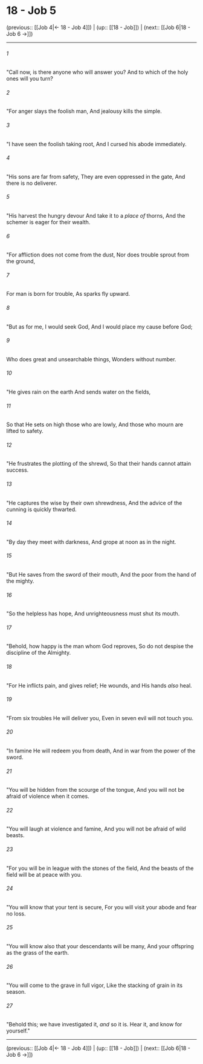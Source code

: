 # 18 - Job 5

(previous:: [[Job 4|← 18 - Job 4]]) | (up:: [[18 - Job]]) | (next:: [[Job 6|18 - Job 6 →]])

***


###### 1 
"Call now, is there anyone who will answer you? And to which of the holy ones will you turn? 

###### 2 
"For anger slays the foolish man, And jealousy kills the simple. 

###### 3 
"I have seen the foolish taking root, And I cursed his abode immediately. 

###### 4 
"His sons are far from safety, They are even oppressed in the gate, And there is no deliverer. 

###### 5 
"His harvest the hungry devour And take it to a _place of_ thorns, And the schemer is eager for their wealth. 

###### 6 
"For affliction does not come from the dust, Nor does trouble sprout from the ground, 

###### 7 
For man is born for trouble, As sparks fly upward. 

###### 8 
"But as for me, I would seek God, And I would place my cause before God; 

###### 9 
Who does great and unsearchable things, Wonders without number. 

###### 10 
"He gives rain on the earth And sends water on the fields, 

###### 11 
So that He sets on high those who are lowly, And those who mourn are lifted to safety. 

###### 12 
"He frustrates the plotting of the shrewd, So that their hands cannot attain success. 

###### 13 
"He captures the wise by their own shrewdness, And the advice of the cunning is quickly thwarted. 

###### 14 
"By day they meet with darkness, And grope at noon as in the night. 

###### 15 
"But He saves from the sword of their mouth, And the poor from the hand of the mighty. 

###### 16 
"So the helpless has hope, And unrighteousness must shut its mouth. 

###### 17 
"Behold, how happy is the man whom God reproves, So do not despise the discipline of the Almighty. 

###### 18 
"For He inflicts pain, and gives relief; He wounds, and His hands _also_ heal. 

###### 19 
"From six troubles He will deliver you, Even in seven evil will not touch you. 

###### 20 
"In famine He will redeem you from death, And in war from the power of the sword. 

###### 21 
"You will be hidden from the scourge of the tongue, And you will not be afraid of violence when it comes. 

###### 22 
"You will laugh at violence and famine, And you will not be afraid of wild beasts. 

###### 23 
"For you will be in league with the stones of the field, And the beasts of the field will be at peace with you. 

###### 24 
"You will know that your tent is secure, For you will visit your abode and fear no loss. 

###### 25 
"You will know also that your descendants will be many, And your offspring as the grass of the earth. 

###### 26 
"You will come to the grave in full vigor, Like the stacking of grain in its season. 

###### 27 
"Behold this; we have investigated it, _and_ so it is. Hear it, and know for yourself."

***

(previous:: [[Job 4|← 18 - Job 4]]) | (up:: [[18 - Job]]) | (next:: [[Job 6|18 - Job 6 →]])
